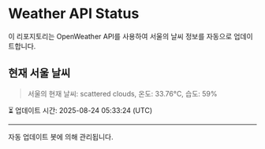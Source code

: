 
# Weather API Status

이 리포지토리는 OpenWeather API를 사용하여 서울의 날씨 정보를 자동으로 업데이트합니다.

## 현재 서울 날씨
> 서울의 현재 날씨: scattered clouds, 온도: 33.76°C, 습도: 59%

⏳ 업데이트 시간: 2025-08-24 05:33:24 (UTC)

---
자동 업데이트 봇에 의해 관리됩니다.
